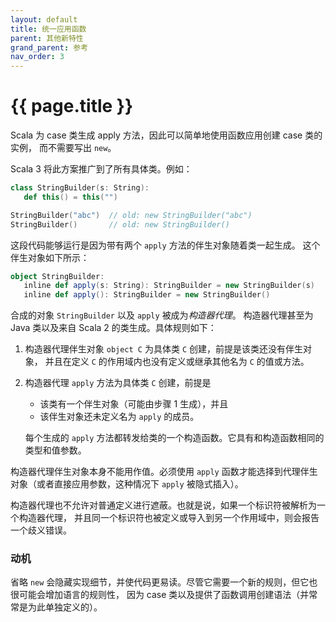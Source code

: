 ```yaml
---
layout: default
title: 统一应用函数
parent: 其他新特性
grand_parent: 参考
nav_order: 3
---
```


# {{ page.title }}

Scala 为 case 类生成 apply 方法，因此可以简单地使用函数应用创建 case 类的实例，
而不需要写出 `new`。

Scala 3 将此方案推广到了所有具体类。例如：

```scala
class StringBuilder(s: String):
   def this() = this("")

StringBuilder("abc")  // old: new StringBuilder("abc")
StringBuilder()       // old: new StringBuilder()
```

这段代码能够运行是因为带有两个 `apply` 方法的伴生对象随着类一起生成。
这个伴生对象如下所示：

```scala
object StringBuilder:
   inline def apply(s: String): StringBuilder = new StringBuilder(s)
   inline def apply(): StringBuilder = new StringBuilder()
```

合成的对象 `StringBuilder` 以及 `apply` 被成为*构造器代理*。
构造器代理甚至为 Java 类以及来自 Scala 2 的类生成。具体规则如下：

 1. 构造器代理伴生对象 `object C` 为具体类 `C` 创建，前提是该类还没有伴生对象，
    并且在定义 `C` 的作用域内也没有定义或继承其他名为 `C` 的值或方法。

 2. 构造器代理 `apply` 方法为具体类 `C` 创建，前提是

    - 该类有一个伴生对象（可能由步骤 1 生成），并且
    - 该伴生对象还未定义名为 `apply` 的成员。

    每个生成的 `apply` 方法都转发给类的一个构造函数。它具有和构造函数相同的类型和值参数。

构造器代理伴生对象本身不能用作值。必须使用 `apply` 函数才能选择到代理伴生对象（或者直接应用参数，这种情况下 `apply` 被隐式插入）。

构造器代理也不允许对普通定义进行遮蔽。也就是说，如果一个标识符被解析为一个构造器代理，
并且同一个标识符也被定义或导入到另一个作用域中，则会报告一个歧义错误。

### 动机

省略 `new` 会隐藏实现细节，并使代码更易读。尽管它需要一个新的规则，但它也很可能会增加语言的规则性，
因为 case 类以及提供了函数调用创建语法（并常常是为此单独定义的）。
